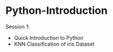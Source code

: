 # Python-Introduction

Session 1: 
- Quick Introduction to Python 
- KNN Classification of iris Dataset
